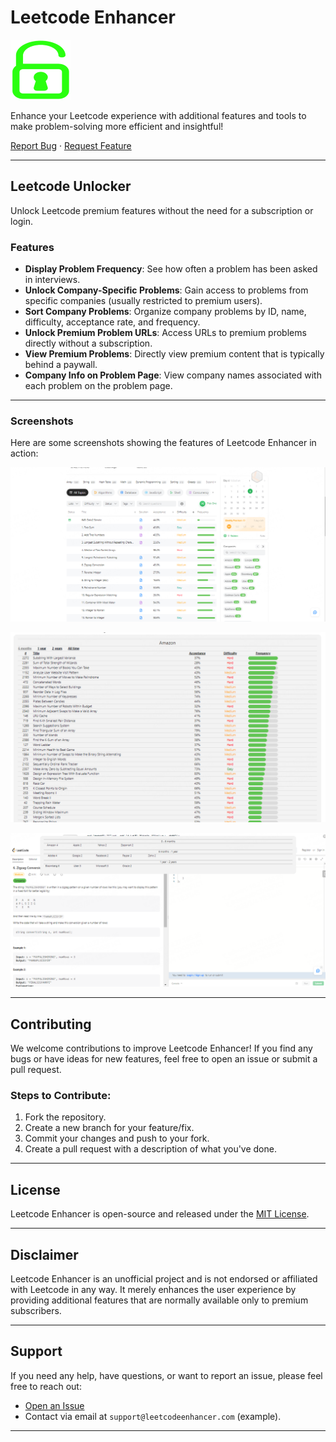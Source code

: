 # Leetcode Enhancer

[![Logo](https://github.com/Satyam709/LeetcodeEnhancer/blob/main/assets/logo.png?raw=true)](https://github.com/Satyam709/LeetcodeEnhancer)

Enhance your Leetcode experience with additional features and tools to make problem-solving more efficient and insightful!

[Report Bug](https://github.com/Satyam709/LeetcodeEnhancer/issues) · [Request Feature](https://github.com/Satyam709/LeetcodeEnhancer/issues)

---

## Leetcode Unlocker

Unlock Leetcode premium features without the need for a subscription or login.

### Features

- **Display Problem Frequency**: See how often a problem has been asked in interviews.
- **Unlock Company-Specific Problems**: Gain access to problems from specific companies (usually restricted to premium users).
- **Sort Company Problems**: Organize company problems by ID, name, difficulty, acceptance rate, and frequency.
- **Unlock Premium Problem URLs**: Access URLs to premium problems directly without a subscription.
- **View Premium Problems**: Directly view premium content that is typically behind a paywall.
- **Company Info on Problem Page**: View company names associated with each problem on the problem page.

---

### Screenshots

Here are some screenshots showing the features of Leetcode Enhancer in action:

![Screenshot 1](https://github.com/Satyam709/LeetcodeEnhancer/blob/main/screenshots/Capure.PNG?raw=true)

![Screenshot 2](https://github.com/Satyam709/LeetcodeEnhancer/blob/main/screenshots/Capure2.PNG?raw=true)

![Screenshot 3](https://github.com/Satyam709/LeetcodeEnhancer/blob/main/screenshots/Capure3.PNG?raw=true)

---

## Contributing

We welcome contributions to improve Leetcode Enhancer! If you find any bugs or have ideas for new features, feel free to open an issue or submit a pull request.

### Steps to Contribute:

1. Fork the repository.
2. Create a new branch for your feature/fix.
3. Commit your changes and push to your fork.
4. Create a pull request with a description of what you've done.

---

## License

Leetcode Enhancer is open-source and released under the [MIT License](https://opensource.org/licenses/MIT).

---

## Disclaimer

Leetcode Enhancer is an unofficial project and is not endorsed or affiliated with Leetcode in any way. It merely enhances the user experience by providing additional features that are normally available only to premium subscribers.

---

## Support

If you need any help, have questions, or want to report an issue, please feel free to reach out:

- [Open an Issue](https://github.com/Satyam709/LeetcodeEnhancer/issues)
- Contact via email at `support@leetcodeenhancer.com` (example).

---

